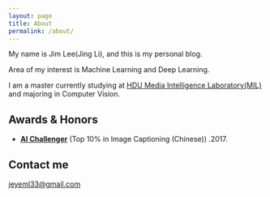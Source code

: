 ```yaml
---
layout: page
title: About
permalink: /about/
---
```



My name is Jim Lee(Jing Li), and this is my personal blog.

Area of my interest is  Machine Learning and Deep Learning.

I am a master currently studying at [HDU Media Intelligence Laboratory(MIL)](http://camalab.hdu.edu.cn/) and majoring in Computer Vision.

## Awards & Honors
- [**AI Challenger**](https://challenger.ai/competition/caption/leaderboard) (Top 10% in Image Captioning (Chinese)) .2017.

## Contact me

[jeyeml33@gmail.com](jeyeml33@gmail.com)
